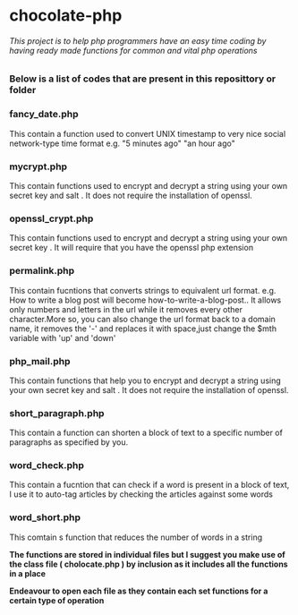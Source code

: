 # chocolate-php

###### This project is to help php programmers have an easy time coding by having ready made functions for common and vital php operations

### Below is a list of codes that are present in this reposittory or folder


### fancy_date.php
This contain a function used to convert UNIX timestamp to very nice social network-type time format e.g. "5 minutes ago"  "an hour ago"

### mycrypt.php
This contain functions used to encrypt and decrypt a string using your own secret key and salt . It  does not require the installation of openssl.

### openssl_crypt.php
This contain functions used to encrypt and decrypt a string using your own secret key . It  will require that you have the openssl php extension 

### permalink.php
This contain fucntions that converts strings  to equivalent url format. e.g. How to write a blog post  will become how-to-write-a-blog-post.. It allows  only numbers and letters in the url while it removes every other character.More so, you can also change the url format back to a domain name, it removes the '-' and replaces it with space,just change the $mth variable with 'up' and 'down'

### php_mail.php
This contain functions  that help you to encrypt and decrypt a string using your own secret key and salt . It  does not require the installation of openssl.

### short_paragraph.php
This contain a function can shorten a block of text to a specific number of paragraphs as specified by you.

### word_check.php
This contain a fucntion that can check if a word is present in a block of text, I use it to auto-tag articles by checking the articles against some words

### word_short.php
This comtain s function that reduces the number of words in a string

**The functions are stored in individual files but I suggest you make use of the class file ( **cholocate.php** ) by inclusion  as it includes all the functions in a place**

**Endeavour to open each file as they contain each set functions for a certain type of operation**
